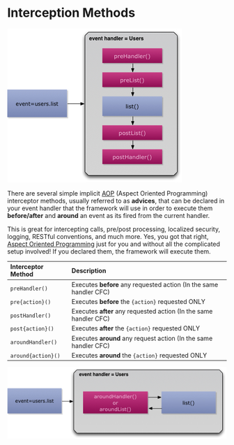 # Interception Methods

![](../../../.gitbook/assets/eventhandler-prepost%20%282%29.jpg)

There are several simple implicit [AOP](http://en.wikipedia.org/wiki/Aspect-oriented_programming) \(Aspect Oriented Programming\) interceptor methods, usually referred to as **advices**, that can be declared in your event handler that the framework will use in order to execute them **before/after** and **around** an event as its fired from the current handler.

This is great for intercepting calls, pre/post processing, localized security, logging, RESTful conventions, and much more. Yes, you got that right, [Aspect Oriented Programming](http://en.wikipedia.org/wiki/Aspect-oriented_programming) just for you and without all the complicated setup involved! If you declared them, the framework will execute them.

| **Interceptor Method** | **Description** |
| :--- | :--- |
| `preHandler()` | Executes **before** any requested action \(In the same handler CFC\) |
| `pre{action}()` | Executes **before** the `{action}` requested ONLY |
| `postHandler()` | Executes **after** any requested action \(In the same handler CFC\) |
| `post{action}()` | Executes **after** the `{action}` requested ONLY |
| `aroundHandler()` | Executes **around** any request action \(In the same handler CFC\) |
| `around{action}()` | Executes **around** the `{action}` requested ONLY |

![](../../../.gitbook/assets/eventhandler-around.jpg)

